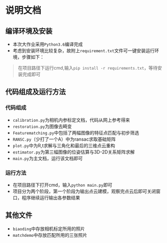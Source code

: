 # 说明文档
## 编译环境及安装
* 本次大作业采用`Python3.6`编译完成
* 考虑到安装环境比较复杂，故附上`requirement.txt`文件可一键安装运行环境，步骤如下：
> 在项目路径下运行cmd,输入`pip install -r requirements.txt`，等待安装完成即可
## 代码组成及运行方法
### 代码组成
* `calibration.py`为相机内参标定文档，代码从网上参考得来
* `restoration.py`为图像去畸变
* `Featurematching.py`中包括了两幅图像的特征点匹配与初步筛选
* `RANSC.py`（少打了一个A）中为ransac求取基础矩阵
* `plot.py`中为R,t求解与三角化和最后的三维点云重构
* `estimator.py`为第三幅图像的位姿估算与3D-2D关系矩阵求解
* `main.py`为主文档，运行该文档即可

### 运行方法
* 在项目路径下打开cmd，输入`python main.py`即可
* 项目分为两个阶段，第一个阶段为输出点云建模，观察完点云后即可关闭窗口，程序继续运行输出各参数结果

## 其他文件
* `biaoding`中存放相机标定所用的照片
* `matchdemo`中存放匹配所用的三张照片
